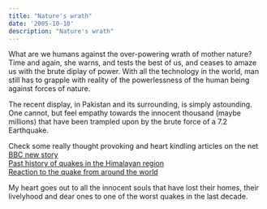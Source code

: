 ```yaml
---
title: "Nature's wrath"
date: '2005-10-10'
description: "Nature's wrath"
---
```


What are we humans against the over-powering wrath of mother nature? Time and again, she warns, and tests the best of us, and ceases to amaze us with the brute diplay of power. With all the technology in the world, man still has to grapple with reality of the powerlessness of the human being against forces of nature.

The recent display, in Pakistan and its surrounding, is simply astounding. One cannot, but feel empathy towards the innocent thousand (maybe millions) that have been trampled upon by the brute force of a 7.2 Earthquake.

Check some really thought provoking and heart kindling articles on the net  
[BBC new story][0]  
[Past history of quakes in the Himalayan region][1]  
[Reaction to the quake from around the world][2]

My heart goes out to all the innocent souls that have lost their homes, their livelyhood and dear ones to one of the worst quakes in the last decade.


[0]: http://news.bbc.co.uk/1/hi/world/south_asia/4325110.stm
[1]: http://cires.colorado.edu/~bilham/HimSeismicGaps.html
[2]: http://www.freerepublic.com/focus/f-news/1498826/posts?q=1&&page=1#1
